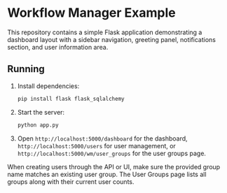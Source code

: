 # Workflow Manager Example

This repository contains a simple Flask application demonstrating a dashboard layout with a sidebar navigation, greeting panel, notifications section, and user information area.

## Running

1. Install dependencies:
   ```bash
   pip install flask flask_sqlalchemy
   ```
2. Start the server:
   ```bash
   python app.py
   ```
3. Open `http://localhost:5000/dashboard` for the dashboard,
   `http://localhost:5000/users` for user management, or
   `http://localhost:5000/wm/user_groups` for the user groups page.

When creating users through the API or UI, make sure the provided group name
matches an existing user group. The User Groups page lists all groups along with
their current user counts.
